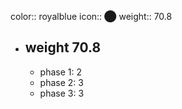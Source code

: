 color:: royalblue
icon:: ⬤
weight:: 70.8
- ## weight 70.8
  - phase 1: 2
  - phase 2: 3
  - phase 3: 3

